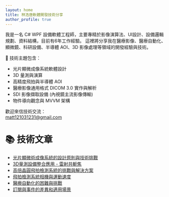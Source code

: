 ```yaml
---
layout: home
title: 林浩唐軟體開發技術分享
author_profile: true
---
```


我是一名 C# WPF 設備軟體工程師，主要專精於影像演算法、UI設計、設備邏輯規劃、資料結構，目前有6年工作經驗。
這裡將分享我在醫療影像、醫療自動化、顯微鏡、科研設備、半導體 AOI、3D 影像處理等領域的開發經驗與技術。

🔧 技術主題包含：
- 光片顯微成像系統軟體設計
- 3D 量測與演算
- 高精度飛拍與半導體 AOI
- 醫療影像通用格式 DICOM 3.0 實作與解析
- SDI 影像擷取設備 (內視鏡主流影像傳輸)
- 物件導向觀念與 MVVM 架構

歡迎來信技術交流：  
matt121031231@gmail.com 

# 📚 技術文章

- [光片顯微術成像系統的設計原則與技術挑戰](./posts/LightSheet01.md)
- [3D量測設備整合應用 - 雷射共軛焦](./posts/OpticalProfiler01.md)
- [高倍晶圓飛拍檢測系統的挑戰與解決方案](./posts/MotionPhotography01.md)
- [飛拍檢測系統相機與運動速度](./posts/MotionPhotography02.md)
- [醫療自動化的困難與挑戰](./posts/MedicalAutomation01.md)
- [訂閱與事件的差異和適用場景](./posts/RxAndEvent.md)

